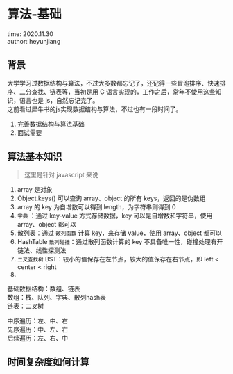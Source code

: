 # 算法-基础

time: 2020.11.30  
author: heyunjiang

## 背景

大学学习过数据结构与算法，不过大多数都忘记了，还记得一些冒泡排序、快速排序、二分查找、链表等，当初是用 C 语言实现的，工作之后，常年不使用这些知识，语言也是 js，自然忘记完了。  
之前看过犀牛书的js实现数据结构与算法，不过也有一段时间了。

1. 完善数据结构与算法基础
2. 面试需要

## 算法基本知识

> 这里是针对 javascript 来说

1. array 是对象
2. Object.keys() 可以查询 array、object 的所有 keys，返回的是伪数组
3. array 的 key 为自增数可以得到 length，为字符串则得到 0
4. `字典` ：通过 key-value 方式存储数据，key 可以是自增数和字符串，使用 array、object 都可以
5. 散列表：通过 `散列函数` 计算 key，来存储 value，使用 array、object 都可以
6. HashTable `散列碰撞`：通过散列函数计算的 key 不具备唯一性，碰撞处理有开链法、线性探测法
7. `二叉查找树` BST：较小的值保存在左节点，较大的值保存在右节点，即 left < center < right
8. 

基础数据结构：数组、链表  
数组：栈、队列、字典、散列hash表  
链表：二叉树

中序遍历：左、中、右  
先序遍历：中、左、右  
后续遍历：左、右、中

## 时间复杂度如何计算

